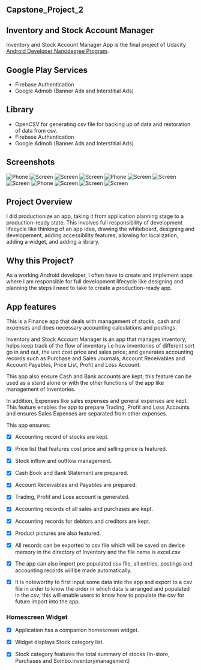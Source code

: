 ## Capstone_Project_2

## Inventory and Stock Account Manager
Inventory and Stock Account Manager App is the final project of Udacity [Android Developer Nanodegree Program](https://www.udacity.com/course/android-developer-nanodegree-by-google--nd801).

## Google Play Services
* Firebase Authentication
* Google Admob (Banner Ads and Interstitial Ads)

## Library
* OpenCSV for generating csv file for backing up of data and restoration of data from csv.
* Firebase Authentication
* Google Admob (Banner Ads and Interstitial Ads)


## Screenshots
![Phone](https://github.com/ShowYoungg/Capstone_Project_2/blob/master/Screenshot_2019-02-08-07-29-40.png)
![Screen](https://github.com/ShowYoungg/Capstone_Project_2/blob/master/Screenshot_2019-02-08-07-29-15.png)
![Screen](https://github.com/ShowYoungg/Capstone_Project_2/blob/master/Screenshot_2019-02-08-07-19-12.png)
![Screen](https://github.com/ShowYoungg/Capstone_Project_2/blob/master/Screenshot_2019-02-08-07-19-45.png)
![Phone](https://github.com/ShowYoungg/Capstone_Project_2/blob/master/Screenshot_2019-02-08-07-19-51.png)
![Screen](https://github.com/ShowYoungg/Capstone_Project_2/blob/master/Screenshot_2019-02-08-07-20-03.png)
![Screen](https://github.com/ShowYoungg/Capstone_Project_2/blob/master/Screenshot_2019-02-08-07-20-12.png)
![Screen](https://github.com/ShowYoungg/Capstone_Project_2/blob/master/Screenshot_2019-02-08-07-20-45.png)
![Phone](https://github.com/ShowYoungg/Capstone_Project_2/blob/master/Screenshot_2019-02-08-07-21-07.png)
![Screen](https://github.com/ShowYoungg/Capstone_Project_2/blob/master/Screenshot_2019-02-08-07-21-25.png)
![Screen](https://github.com/ShowYoungg/Capstone_Project_2/blob/master/Screenshot_2019-02-08-07-21-44.png)
![Screen](https://github.com/ShowYoungg/Capstone_Project_2/blob/master/Screenshot_2019-02-08-07-23-58.png)


## Project Overview
I did productionize an app, taking it from application planning stage to a production-ready state. This involves full responsibility of development lifecycle like thinking of an app idea, drawing the whiteboard, designing and developement, adding accessibility features, allowing for localization, adding a widget, and adding a library.

## Why this Project?
As a working Android developer, I often have to create and implement apps where I am responsible for full development lifecycle like designing and planning the steps I need to take to create a production-ready app.

## App features
This is a Finance app that deals with management of stocks, cash and expenses and does necessary accounting calculations and postings.

Inventory and Stock Account Manager is an app that manages inventory, helps keep track of the flow of inventory i.e how inventories of different sort go in and out, the unit cost price and sales price; and generates accounting records such as Purchase and Sales Journals, Account Receivables and Account Payables, Price List, Profit and Loss Account.

This app also ensure Cash and Bank accounts are kept; this feature can be used as a stand alone or with the other functions of the app like management of inventories.

In addition, Expenses like sales expenses and general expenses are kept. This feature enables the app to prepare Trading, Profit and Loss Accounts and ensures Sales Expenses are separated from other expenses.

This app ensures:
- [x] Accounting record of stocks are kept.

- [x] Price list that features cost price and selling price is featured.
- [x] Stock inflow and outflow management. 
- [x] Cash Book and Bank Statement are prepared.
- [x] Account Receivables and Payables are prepared.
- [x] Trading, Profit and Loss account is generated.
- [x] Accounting records of all sales and purchases are kept.
- [x] Accounting records for debtors and creditors are kept.
- [x] Product pictures are also featured.
- [x] All records can be exported to csv file which will be saved on device memory in the directory of Inventory and the file name is excel.csv
- [x] The app can also import pre populated csv file, all entries, postings and accounting records will be made automatically. 

- [x] It is noteworthy to first input some data into the app and export to a csv file in order to know the order in which data is arranged and populated in the csv; this will enable users to know how to populate the csv for future import into the app.

### Homescreen Widget
- [x] Application has a companion homescreen widget.
- [x] Widget displays Stock category list.
- [x] Stock category features the total summary of stocks (In-store, Purchases and Sombo.inventorymanagement)

